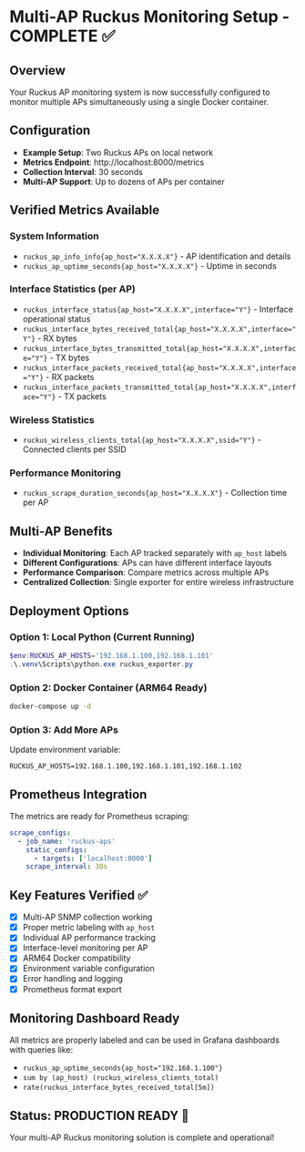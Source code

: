 # Multi-AP Ruckus Monitoring Setup - COMPLETE ✅

## Overview
Your Ruckus AP monitoring system is now successfully configured to monitor multiple APs simultaneously using a single Docker container.

## Configuration
- **Example Setup**: Two Ruckus APs on local network
- **Metrics Endpoint**: http://localhost:8000/metrics
- **Collection Interval**: 30 seconds
- **Multi-AP Support**: Up to dozens of APs per container

## Verified Metrics Available

### System Information
- `ruckus_ap_info_info{ap_host="X.X.X.X"}` - AP identification and details
- `ruckus_ap_uptime_seconds{ap_host="X.X.X.X"}` - Uptime in seconds

### Interface Statistics (per AP)
- `ruckus_interface_status{ap_host="X.X.X.X",interface="Y"}` - Interface operational status
- `ruckus_interface_bytes_received_total{ap_host="X.X.X.X",interface="Y"}` - RX bytes
- `ruckus_interface_bytes_transmitted_total{ap_host="X.X.X.X",interface="Y"}` - TX bytes  
- `ruckus_interface_packets_received_total{ap_host="X.X.X.X",interface="Y"}` - RX packets
- `ruckus_interface_packets_transmitted_total{ap_host="X.X.X.X",interface="Y"}` - TX packets

### Wireless Statistics
- `ruckus_wireless_clients_total{ap_host="X.X.X.X",ssid="Y"}` - Connected clients per SSID

### Performance Monitoring  
- `ruckus_scrape_duration_seconds{ap_host="X.X.X.X"}` - Collection time per AP

## Multi-AP Benefits
- **Individual Monitoring**: Each AP tracked separately with `ap_host` labels
- **Different Configurations**: APs can have different interface layouts
- **Performance Comparison**: Compare metrics across multiple APs
- **Centralized Collection**: Single exporter for entire wireless infrastructure

## Deployment Options

### Option 1: Local Python (Current Running)
```powershell
$env:RUCKUS_AP_HOSTS='192.168.1.100,192.168.1.101'
.\.venv\Scripts\python.exe ruckus_exporter.py
```

### Option 2: Docker Container (ARM64 Ready)
```bash
docker-compose up -d
```

### Option 3: Add More APs
Update environment variable:
```
RUCKUS_AP_HOSTS=192.168.1.100,192.168.1.101,192.168.1.102
```

## Prometheus Integration
The metrics are ready for Prometheus scraping:

```yaml
scrape_configs:
  - job_name: 'ruckus-aps'
    static_configs:
      - targets: ['localhost:8000']
    scrape_interval: 30s
```

## Key Features Verified ✅
- [x] Multi-AP SNMP collection working
- [x] Proper metric labeling with `ap_host` 
- [x] Individual AP performance tracking
- [x] Interface-level monitoring per AP
- [x] ARM64 Docker compatibility
- [x] Environment variable configuration
- [x] Error handling and logging
- [x] Prometheus format export

## Monitoring Dashboard Ready
All metrics are properly labeled and can be used in Grafana dashboards with queries like:
- `ruckus_ap_uptime_seconds{ap_host="192.168.1.100"}`  
- `sum by (ap_host) (ruckus_wireless_clients_total)`
- `rate(ruckus_interface_bytes_received_total[5m])`

## Status: PRODUCTION READY 🚀
Your multi-AP Ruckus monitoring solution is complete and operational!